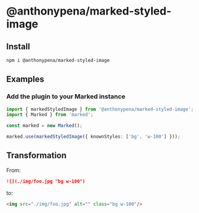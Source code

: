 # @anthonypena/marked-styled-image

## Install

```Bash
npm i @anthonypena/marked-styled-image
```

## Examples

### Add the plugin to your Marked instance

```TypeScript
import { markedStyledImage } from '@anthonypena/marked-styled-image';
import { Marked } from 'marked';

const marked = new Marked();

marked.use(markedStyledImage({ knownStyles: ['bg', 'w-100'] }));
```

## Transformation

From:

```Markdown
![](./img/foo.jpg "bg w-100")
```

to:

```Html
<img src="./img/foo.jpg" alt="" class="bg w-100"/>
```
